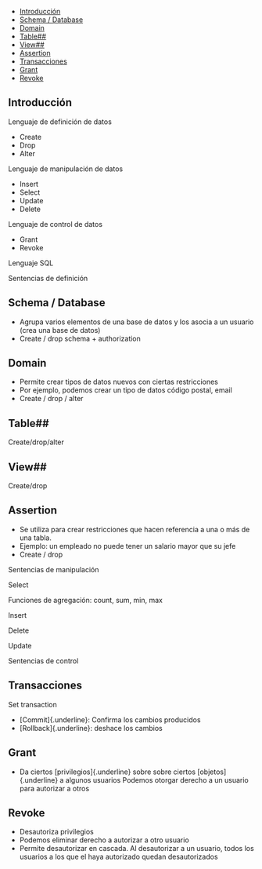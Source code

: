- [Introducción](#introducci%C3%B3n)
- [Schema / Database](#schema--database)
- [Domain](#domain)
- [Table##](#table)
- [View##](#view)
- [Assertion](#assertion)
- [Transacciones](#transacciones)
- [Grant](#grant)
- [Revoke](#revoke)

## Introducción

Lenguaje de definición de datos

- Create
- Drop
- Alter

Lenguaje de manipulación de datos

- Insert
- Select
- Update
- Delete

Lenguaje de control de datos

- Grant
- Revoke

Lenguaje SQL

Sentencias de definición

## Schema / Database

- Agrupa varios elementos de una base de datos y los asocia a un usuario
(crea una base de datos)
- Create / drop schema + authorization

## Domain

- Permite crear tipos de datos nuevos con ciertas restricciones
- Por ejemplo, podemos crear un tipo de datos código postal, email
- Create / drop / alter

## Table## 

Create/drop/alter

## View## 

Create/drop

## Assertion

- Se utiliza para crear restricciones que hacen referencia a una o más de una tabla.
- Ejemplo: un empleado no puede tener un salario mayor que su jefe
- Create / drop

Sentencias de manipulación

Select

Funciones de agregación: count, sum, min, max

Insert

Delete

Update

Sentencias de control

## Transacciones

Set transaction

- [Commit]{.underline}: Confirma los cambios producidos
- [Rollback]{.underline}: deshace los cambios

## Grant

- Da ciertos [privilegios]{.underline} sobre sobre ciertos
[objetos]{.underline} a algunos usuarios
Podemos otorgar derecho a un usuario para autorizar a otros

## Revoke

- Desautoriza privilegios
- Podemos eliminar derecho a autorizar a otro usuario
- Permite desautorizar en cascada. Al desautorizar a un usuario, todos los usuarios a los que el haya autorizado quedan desautorizados
